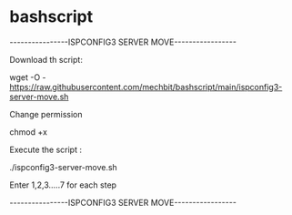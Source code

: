 # bashscript

----------------ISPCONFIG3 SERVER MOVE-----------------

Download th script:

wget -O - https://raw.githubusercontent.com/mechbit/bashscript/main/ispconfig3-server-move.sh

Change permission

chmod +x

Execute the script :

./ispconfig3-server-move.sh

Enter 1,2,3.....7 for each step

----------------ISPCONFIG3 SERVER MOVE-----------------
